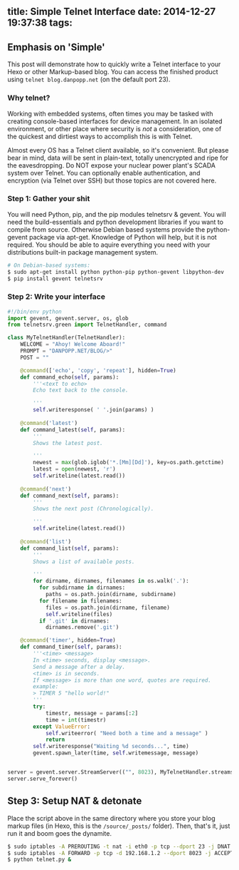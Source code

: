 title: Simple Telnet Interface
date: 2014-12-27 19:37:38
tags:
---

## Emphasis on 'Simple'

This post will demonstrate how to quickly write a Telnet interface to your Hexo or other Markup-based blog. You can access the finished product using `telnet blog.danpopp.net` (on the default port 23).

### Why telnet?

Working with embedded systems, often times you may be tasked with creating console-based interfaces for device management. In an isolated environment, or other place where security is *not* a consideration, one of the quickest and dirtiest ways to accomplish this is with Telnet. 

Almost every OS has a Telnet client available, so it's convenient. But please bear in mind, data will be sent in plain-text, totally unencrypted and ripe for the eavesdropping. Do NOT expose your nuclear power plant's SCADA system over Telnet. You can optionally enable authentication, and encryption (via Telnet over SSH) but those topics are not covered here.

### Step 1: Gather your shit

You will need Python, pip, and the pip modules telnetsrv & gevent. You will need the build-essentials and python development libraries if you want to compile from source. Otherwise Debian based systems provide the python-gevent package via apt-get. Knowledge of Python will help, but it is not required. You should be able to aquire everything you need with your distributions built-in package management system. 

```` bash
# On Debian-based systems:
$ sudo apt-get install python python-pip python-gevent libpython-dev
$ pip install gevent telnetsrv
````

### Step 2: Write your interface
```` python
#!/bin/env python
import gevent, gevent.server, os, glob
from telnetsrv.green import TelnetHandler, command

class MyTelnetHandler(TelnetHandler):
    WELCOME = "Ahoy! Welcome Aboard!"
    PROMPT = "DANPOPP.NET/BLOG/>"
    POST = ""

    @command(['echo', 'copy', 'repeat'], hidden=True)
    def command_echo(self, params):
        '''<text to echo>
        Echo text back to the console.

        '''
        self.writeresponse( ' '.join(params) )
    
    @command('latest')
    def command_latest(self, params):
        '''
        Shows the latest post.

        '''
        newest = max(glob.iglob('*.[Mm][Dd]'), key=os.path.getctime)
        latest = open(newest, 'r')
        self.writeline(latest.read())
    
    @command('next')
    def command_next(self, params):
        '''
        Shows the next post (Chronologically).

        '''
        self.writeline(latest.read())
    
    @command('list')
    def command_list(self, params):
        '''
        Shows a list of available posts.

        '''
        for dirname, dirnames, filenames in os.walk('.'):
          for subdirname in dirnames:
            paths = os.path.join(dirname, subdirname)
          for filename in filenames:
            files = os.path.join(dirname, filename)
            self.writeline(files)
          if '.git' in dirnames:
            dirnames.remove('.git')

    @command('timer', hidden=True)
    def command_timer(self, params):
        '''<time> <message>
        In <time> seconds, display <message>.
        Send a message after a delay.
        <time> is in seconds.
        If <message> is more than one word, quotes are required.
        example:
        > TIMER 5 "hello world!"
        '''
        try:
            timestr, message = params[:2]
            time = int(timestr)
        except ValueError:
            self.writeerror( "Need both a time and a message" )
            return
        self.writeresponse("Waiting %d seconds...", time)
        gevent.spawn_later(time, self.writemessage, message)


server = gevent.server.StreamServer(("", 8023), MyTelnetHandler.streamserver_handle)
server.serve_forever()
````

## Step 3: Setup NAT & detonate

Place the script above in the same directory where you store your blog markup files (in Hexo, this is the `/source/_posts/` folder). Then, that's it, just run it and boom goes the dynamite.

```` bash
$ sudo iptables -A PREROUTING -t nat -i eth0 -p tcp --dport 23 -j DNAT --to 192.168.1.2:8023
$ sudo iptables -A FORWARD -p tcp -d 192.168.1.2 --dport 8023 -j ACCEPT
$ python telnet.py &
````
